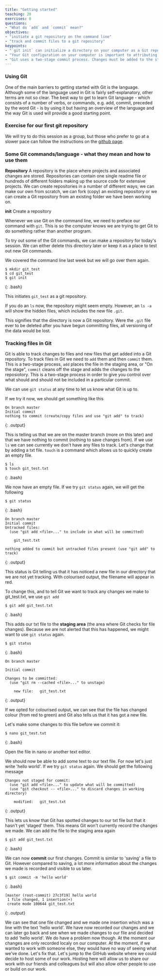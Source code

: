 ```yaml
---
title: "Getting started"
teaching: 20
exercises: 0
questions:
- "What do `add` and `commit` mean?"
objectives:
- "initiate a git repository on the command line"
- "track and commit files to a git repository"
keypoints:
- "`git init` can initialize a directory on your computer as a Git repository"
- "Your Git configuration on your computer is important to attributing your work to you"
- "Git uses a two-stage commit process. Changes must be added to the staging area and then committed from there"
---
```

### Using Git
One of the main barriers to getting started with Git is the language. Although some of the language used in Git is fairly self-explanatory, other terms are not so clear. The best way to get to learn Git language - which consists of a number of verbs, or commands, e.g. add, commit, preceded by the word Git - is by using it but having an overview of the language and the way Git is used will provide a good starting point.

<!demonstrate Git commands whilst outlining what they mean>

### Exercise for our first git repository

We will try to do this session as a group, but those who prefer to go at a slower pace can follow the instructions on the [github page](https://github.com/data-lessons/library-git).

### Some Git commands/language - what they mean and how to use them

**Repository** A repository is the place where projects and associated changes are stored. Repositories can contain one single readme file or hundreds of different folders making up the source code for extensive projects. We can create repositories in a number of different ways; we can make our own from scratch, we can fork (copy) an existing repository or we can create a Git repository from an existing folder we have been working on.

**init** Create a repository

Whenever we use Git on the command line, we need to preface our command with `git`. This is so the computer knows we are trying to get Git to do something rather than another program.

To try out some of the Git commands, we can make a repository for today's session. We can either delete this directory later or keep it as a place to test out new Git commands.

We covered the command line last week but we will go over them again. <!explain commands as we go along>

~~~
$ mkdir git_test
$ cd git_test
$ git init
~~~
{: .bash}

This initiates `git_test` as a git repository.

If you do an `ls` now, the repository might seem empty. However, an `ls -a` will show the hidden files, which includes the new file `.git`.

This signifies that the directory is now a Git repository. Were the `.git` file ever to be deleted after you have begun committing files, all versioning of the data would be lost.

### Tracking files in Git

Git is able to track changes to files and new files that get added into a Git repository. To track files in Git we need to `add` them and then `commit` them. This is a two-stage process, `add` places the file in the staging area, or "On the stage", `commit` cleans off the stage and adds the changes to the reposiotory. This is a two-stage process in order to give you control over what should and should not be included in a particular commit.

We can use `git status` at any time to let us know what Git is up to.

If we try it now, we should get something like this

~~~
On branch master
Initial commit
nothing to commit (create/copy files and use "git add" to track)
~~~
{: .output}

This is telling us that we are on the master branch (more on this later) and that we have nothing to commit (nothing to save changes from).
If we use `ls` we can see currently we don't have any files to track. Let's change that by adding a txt file. `touch` is a command which allows us to quickly create an empty file.

~~~
$ ls
$ touch git_test.txt
~~~
{: .bash}

We now have an empty file. If we try `git status` again, we will get the following

~~~
$ git status
~~~
{: .bash}
~~~
On branch master
Initial commit
Untracked files:
  (use "git add <file>..." to include in what will be committed)

    git_test.txt

nothing added to commit but untracked files present (use "git add" to track)
~~~
{: .output}

This status is Git telling us that it has noticed a new file in our directory that we are not yet tracking. With colourised output, the filename will appear in red.

To change this, and to tell Git we want to track any changes we make to git_test.txt, we use `git add`

~~~
$ git add git_test.txt
~~~
{: .bash}

This adds our txt file to the **staging area** (the area where Git checks for file changes). Because we are not alerted that this has happened, we might want to use `git status` again.

~~~
$ git status
~~~
{: .bash}
~~~
On branch master

Initial commit

Changes to be committed:
  (use "git rm --cached <file>..." to unstage)

    new file:   git_test.txt
~~~
{: .output}

If we opted for colourised output, we can see that the file has changed colour (from red to green) and Git also tells us that it has got a new file.

Let's make some changes to this file before we commit it:

~~~
$ nano git_test.txt
~~~
{: .bash}

Open the file in nano or another text editor.

We should now be able to add some text to our text file. For now let's just write 'hello world'. If we try `git status` again. We should get the following message

~~~
Changes not staged for commit:
  (use "git add <file>..." to update what will be committed)
  (use "git checkout -- <file>..." to discard changes in working directory)

    modified:   git_test.txt
~~~
{: .output}

This lets us know that Git has spotted changes to our txt file but that it hasn't yet 'staged' them. This means Git won't currently record the changes we made. We can add the file to the staging area again

~~~
$ git add git_test.txt
~~~
{: .bash}

We can now **commit** our first changes. Commit is similar to 'saving' a file to Git. However compared to saving, a lot more information about the changes we made is recorded and visible to us later.

~~~
$ git commit -m 'hello world'
~~~
{: .bash}
~~~
[master (root-commit) 27c3f19] hello world
 1 file changed, 1 insertion(+)
 create mode 100644 git_test.txt
~~~
{: .output}

We can see that one file changed and we made one insertion which was a line with the text 'hello world'. We have now recorded our changes and we can later go back and see when we made changes to our file and decided to add 'hello world'. We do have a problem now though. At the moment our changes are only recorded localy on our computer. At the moment, if we wanted to work with someone else, they would have no way of seeing what we've done. Let's fix that. Let's jump to the GitHub website where we could decide to host some of our work. Hosting here will allow us to share our work with our friends and colleagues but will also allow other people to use or build on our work.
